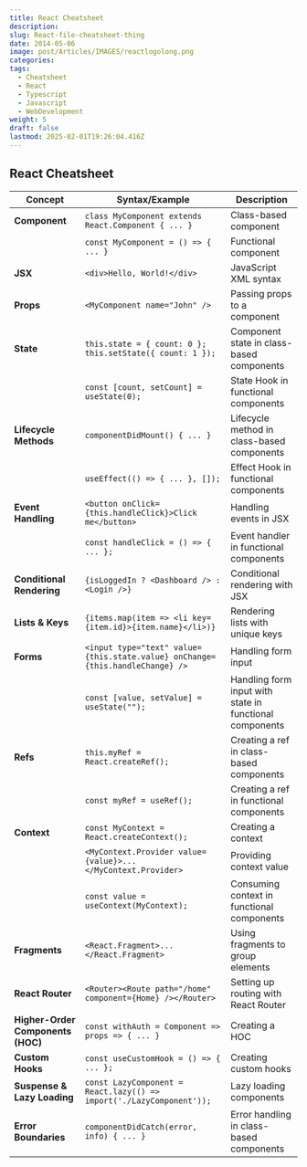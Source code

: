 ```yaml
---
title: React Cheatsheet
description: 
slug: React-file-cheatsheet-thing
date: 2014-05-06
image: post/Articles/IMAGES/reactlogolong.png
categories: 
tags:
  - Cheatsheet
  - React
  - Typescript
  - Javascript
  - WebDevelopment
weight: 5
draft: false
lastmod: 2025-02-01T19:26:04.416Z
---
```

## React Cheatsheet

| **Concept**                       | **Syntax/Example**                                                            | **Description**                                         |
| --------------------------------- | ----------------------------------------------------------------------------- | ------------------------------------------------------- |
| **Component**                     | `class MyComponent extends React.Component { ... }`                           | Class-based component                                   |
|                                   | `const MyComponent = () => { ... }`                                           | Functional component                                    |
| **JSX**                           | `<div>Hello, World!</div>`                                                    | JavaScript XML syntax                                   |
| **Props**                         | `<MyComponent name="John" />`                                                 | Passing props to a component                            |
| **State**                         | `this.state = { count: 0 }; this.setState({ count: 1 });`                     | Component state in class-based components               |
|                                   | `const [count, setCount] = useState(0);`                                      | State Hook in functional components                     |
| **Lifecycle Methods**             | `componentDidMount() { ... }`                                                 | Lifecycle method in class-based components              |
|                                   | `useEffect(() => { ... }, []);`                                               | Effect Hook in functional components                    |
| **Event Handling**                | `<button onClick={this.handleClick}>Click me</button>`                        | Handling events in JSX                                  |
|                                   | `const handleClick = () => { ... };`                                          | Event handler in functional components                  |
| **Conditional Rendering**         | `{isLoggedIn ? <Dashboard /> : <Login />}`                                    | Conditional rendering with JSX                          |
| **Lists & Keys**                  | `{items.map(item => <li key={item.id}>{item.name}</li>)}`                     | Rendering lists with unique keys                        |
| **Forms**                         | `<input type="text" value={this.state.value} onChange={this.handleChange} />` | Handling form input                                     |
|                                   | `const [value, setValue] = useState("");`                                     | Handling form input with state in functional components |
| **Refs**                          | `this.myRef = React.createRef();`                                             | Creating a ref in class-based components                |
|                                   | `const myRef = useRef();`                                                     | Creating a ref in functional components                 |
| **Context**                       | `const MyContext = React.createContext();`                                    | Creating a context                                      |
|                                   | `<MyContext.Provider value={value}>...</MyContext.Provider>`                  | Providing context value                                 |
|                                   | `const value = useContext(MyContext);`                                        | Consuming context in functional components              |
| **Fragments**                     | `<React.Fragment>...</React.Fragment>`                                        | Using fragments to group elements                       |
| **React Router**                  | `<Router><Route path="/home" component={Home} /></Router>`                    | Setting up routing with React Router                    |
| **Higher-Order Components (HOC)** | `const withAuth = Component => props => { ... }`                              | Creating a HOC                                          |
| **Custom Hooks**                  | `const useCustomHook = () => { ... };`                                        | Creating custom hooks                                   |
| **Suspense & Lazy Loading**       | `const LazyComponent = React.lazy(() => import('./LazyComponent'));`          | Lazy loading components                                 |
| **Error Boundaries**              | `componentDidCatch(error, info) { ... }`                                      | Error handling in class-based components                |
